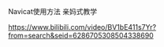 



Navicat使用方法 亲妈式教学

https://www.bilibili.com/video/BV1bE411s7Yr?from=search&seid=6286705308504338690